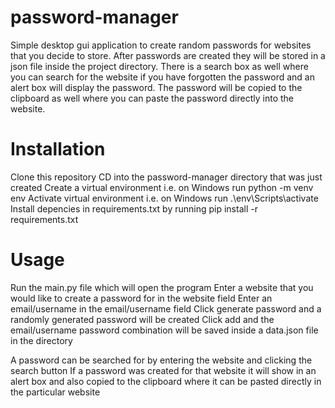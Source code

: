 # password-manager

Simple desktop gui application to create random passwords for websites that you decide to store. After passwords are created they will be stored in a json file inside the project directory. There is a search box as well where you can search for the website if you have forgotten the password and an alert box will display the password. The password will be copied to the clipboard as well where you can paste the password directly into the website.

# Installation

Clone this repository
CD into the password-manager directory that was just created
Create a virtual environment i.e. on Windows run python -m venv env
Activate virtual environment i.e. on Windows run .\env\Scripts\activate
Install depencies in requirements.txt by running pip install -r requirements.txt

# Usage

Run the main.py file which will open the program
Enter a website that you would like to create a password for in the website field
Enter an email/username in the email/username field
Click generate password and a randomly generated password will be created
Click add and the email/username password combination will be saved inside a data.json file in the directory

A password can be searched for by entering the website and clicking the search button
If a password was created for that website it will show in an alert box and also copied to the clipboard where it can be pasted directly in the particular website
